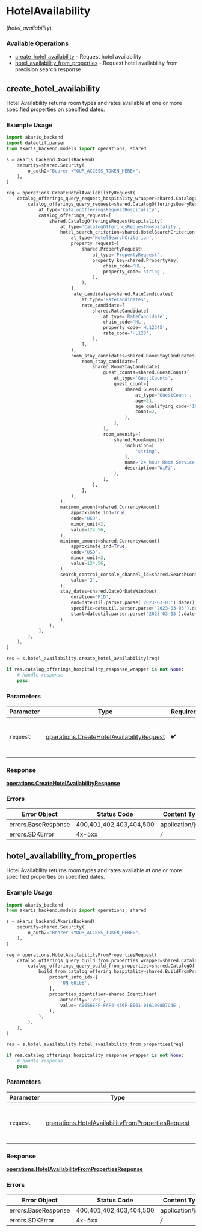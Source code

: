 # HotelAvailability
(*hotel_availability*)

### Available Operations

* [create_hotel_availability](#create_hotel_availability) - Request hotel availability
* [hotel_availability_from_properties](#hotel_availability_from_properties) - Request hotel availability from precision search response

## create_hotel_availability

Hotel Availability returns room types and rates available at one or more specified properties on specified dates.

### Example Usage

```python
import akaris_backend
import dateutil.parser
from akaris_backend.models import operations, shared

s = akaris_backend.AkarisBackend(
    security=shared.Security(
        o_auth2="Bearer <YOUR_ACCESS_TOKEN_HERE>",
    ),
)

req = operations.CreateHotelAvailabilityRequest(
    catalog_offerings_query_request_hospitality_wrapper=shared.CatalogOfferingsQueryRequestHospitalityWrapper(
        catalog_offerings_query_request=shared.CatalogOfferingsQueryRequest(
            at_type='CatalogOfferingsRequestHospitality',
            catalog_offerings_request=[
                shared.CatalogOfferingsRequestHospitality(
                    at_type='CatalogOfferingsRequestHospitality',
                    hotel_search_criterion=shared.HotelSearchCriterion(
                        at_type='HotelSearchCriterion',
                        property_request=[
                            shared.PropertyRequest(
                                at_type='PropertyRequest',
                                property_key=shared.PropertyKey(
                                    chain_code='HL',
                                    property_code='string',
                                ),
                            ),
                        ],
                        rate_candidates=shared.RateCandidates(
                            at_type='RateCandidates',
                            rate_candidate=[
                                shared.RateCandidate(
                                    at_type='RateCandidate',
                                    chain_code='HL',
                                    property_code='HL12345',
                                    rate_code='HL123',
                                ),
                            ],
                        ),
                        room_stay_candidates=shared.RoomStayCandidates(
                            room_stay_candidate=[
                                shared.RoomStayCandidate(
                                    guest_counts=shared.GuestCounts(
                                        at_type='GuestCounts',
                                        guest_count=[
                                            shared.GuestCount(
                                                at_type='GuestCount',
                                                age=21,
                                                age_qualifying_code='10',
                                                count=2,
                                            ),
                                        ],
                                    ),
                                    room_amenity=[
                                        shared.RoomAmenity(
                                            inclusion=[
                                                'string',
                                            ],
                                            name='24 hour Room Service',
                                            description='WiFi',
                                        ),
                                    ],
                                ),
                            ],
                        ),
                    ),
                    maximum_amount=shared.CurrencyAmount(
                        approximate_ind=True,
                        code='USD',
                        minor_unit=2,
                        value=124.56,
                    ),
                    minimum_amount=shared.CurrencyAmount(
                        approximate_ind=True,
                        code='USD',
                        minor_unit=2,
                        value=124.56,
                    ),
                    search_control_console_channel_id=shared.SearchControlConsoleChannelID(
                        value='2',
                    ),
                    stay_dates=shared.DateOrDateWindows(
                        duration='P1D',
                        end=dateutil.parser.parse('2023-03-03').date(),
                        specific=dateutil.parser.parse('2023-03-03').date(),
                        start=dateutil.parser.parse('2023-03-03').date(),
                    ),
                ),
            ],
        ),
    ),
)

res = s.hotel_availability.create_hotel_availability(req)

if res.catalog_offerings_hospitality_response_wrapper is not None:
    # handle response
    pass
```

### Parameters

| Parameter                                                                                              | Type                                                                                                   | Required                                                                                               | Description                                                                                            |
| ------------------------------------------------------------------------------------------------------ | ------------------------------------------------------------------------------------------------------ | ------------------------------------------------------------------------------------------------------ | ------------------------------------------------------------------------------------------------------ |
| `request`                                                                                              | [operations.CreateHotelAvailabilityRequest](../../models/operations/createhotelavailabilityrequest.md) | :heavy_check_mark:                                                                                     | The request object to use for the request.                                                             |


### Response

**[operations.CreateHotelAvailabilityResponse](../../models/operations/createhotelavailabilityresponse.md)**
### Errors

| Error Object            | Status Code             | Content Type            |
| ----------------------- | ----------------------- | ----------------------- |
| errors.BaseResponse     | 400,401,402,403,404,500 | application/json        |
| errors.SDKError         | 4x-5xx                  | */*                     |

## hotel_availability_from_properties

Hotel Availability returns room types and rates available at one or more specified properties on specified dates.

### Example Usage

```python
import akaris_backend
from akaris_backend.models import operations, shared

s = akaris_backend.AkarisBackend(
    security=shared.Security(
        o_auth2="Bearer <YOUR_ACCESS_TOKEN_HERE>",
    ),
)

req = operations.HotelAvailabilityFromPropertiesRequest(
    catalog_offerings_query_build_from_properties_wrapper=shared.CatalogOfferingsQueryBuildFromPropertiesWrapper(
        catalog_offerings_query_build_from_properties=shared.CatalogOfferingsQueryBuildFromProperties(
            build_from_catalog_offering_hospitality=shared.BuildFromProperties(
                propert_info_ids=[
                    'ON-60106',
                ],
                properties_identifier=shared.Identifier(
                    authority='TVPT',
                    value='A0656EFF-FAF4-456F-B061-0161008D7C4E',
                ),
            ),
        ),
    ),
)

res = s.hotel_availability.hotel_availability_from_properties(req)

if res.catalog_offerings_hospitality_response_wrapper is not None:
    # handle response
    pass
```

### Parameters

| Parameter                                                                                                              | Type                                                                                                                   | Required                                                                                                               | Description                                                                                                            |
| ---------------------------------------------------------------------------------------------------------------------- | ---------------------------------------------------------------------------------------------------------------------- | ---------------------------------------------------------------------------------------------------------------------- | ---------------------------------------------------------------------------------------------------------------------- |
| `request`                                                                                                              | [operations.HotelAvailabilityFromPropertiesRequest](../../models/operations/hotelavailabilityfrompropertiesrequest.md) | :heavy_check_mark:                                                                                                     | The request object to use for the request.                                                                             |


### Response

**[operations.HotelAvailabilityFromPropertiesResponse](../../models/operations/hotelavailabilityfrompropertiesresponse.md)**
### Errors

| Error Object            | Status Code             | Content Type            |
| ----------------------- | ----------------------- | ----------------------- |
| errors.BaseResponse     | 400,401,402,403,404,500 | application/json        |
| errors.SDKError         | 4x-5xx                  | */*                     |
